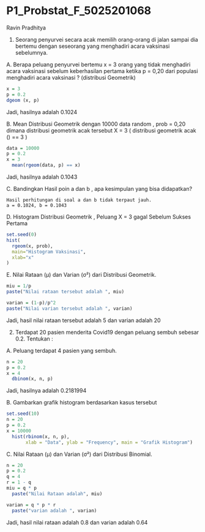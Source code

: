 # P1_Probstat_F_5025201068
Ravin Pradhitya

1. Seorang penyurvei secara acak memilih orang-orang di jalan sampai dia bertemu dengan
seseorang yang menghadiri acara vaksinasi sebelumnya.

A.  Berapa peluang penyurvei bertemu x = 3 orang yang tidak menghadiri acara vaksinasi
sebelum keberhasilan pertama ketika p = 0,20 dari populasi menghadiri acara vaksinasi ?
(distribusi Geometrik)

```r
x = 3
p = 0.2
dgeom (x, p)
```
Jadi, hasilnya adalah 0.1024

B. Mean Distribusi Geometrik dengan 10000 data random , prob = 0,20 dimana distribusi
geometrik acak tersebut X = 3 ( distribusi geometrik acak () == 3 )

```r
data = 10000
p = 0.2
x = 3
  mean(rgeom(data, p) == x)
```
Jadi, hasilnya adalah 0.1043

C. Bandingkan Hasil poin a dan b , apa kesimpulan yang bisa didapatkan?

```
Hasil perhitungan di soal a dan b tidak terpaut jauh.
a = 0.1024, b = 0.1043
```

D. Histogram Distribusi Geometrik , Peluang X = 3 gagal Sebelum Sukses Pertama

```r
set.seed(0)
hist(
  rgeom(x, prob),
  main="Histogram Vaksinasi",
  xlab="x"
)
```

E. Nilai Rataan (μ) dan Varian (σ²) dari Distribusi Geometrik.

```r
miu = 1/p
paste("Nilai rataan tersebut adalah ", miu)

varian = (1-p)/p^2
paste("Nilai varian tersebut adalah ", varian)
```
Jadi, hasil nilai rataan tersebut adalah 5 dan varian adalah 20

2. Terdapat 20 pasien menderita Covid19 dengan peluang sembuh sebesar 0.2. Tentukan :

A. Peluang terdapat 4 pasien yang sembuh.

```r
n = 20
p = 0.2
x = 4
  dbinom(x, n, p)
```
Jadi, hasilnya adalah 0.2181994

B. Gambarkan grafik histogram berdasarkan kasus tersebut

```r
set.seed(10)
n = 20
p = 0.2
x = 10000
  hist(rbinom(x, n, p), 
       xlab = "Data", ylab = "Frequency", main = "Grafik Histogram")
```

C. Nilai Rataan (μ) dan Varian (σ²) dari  Distribusi Binomial.

```r
n = 20
p = 0.2
q = 4
r = 1 - q
miu = q * p 
  paste("Nilai Rataan adalah", miu)

varian = q * p * r
  paste("varian adalah ", varian)
```
Jadi, hasil nilai rataan adalah 0.8 dan varian adalah 0.64
